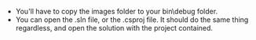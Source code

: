 * You'll have to copy the images folder to your bin\debug folder.
* You can open the .sln file, or the .csproj file. It should do the same thing regardless, and open the solution with the project contained.
